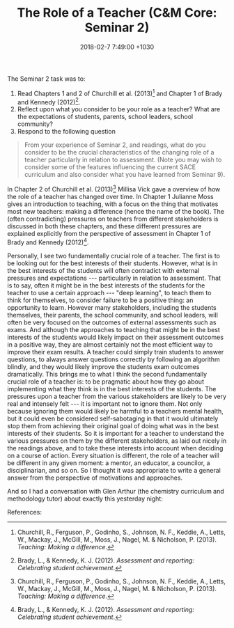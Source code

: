 ﻿---
layout: post
title:  "The Role of a Teacher (C&M Core: Seminar 2)"
date:   2018-02-7 7:49:00 +1030
categories: CMcore seminar
---

The Seminar 2 task was to: 

1. Read Chapters 1 and 2 of Churchill et al. (2013)[^Churchill2013] and Chapter 1 of Brady and Kennedy (2012)[^Brady2012].
2. Reflect upon what you consider to be your role as a teacher? What are the expectations of students, parents, school leaders, school community? 
3. Respond to the following question

<blockquote markdown="1">
From your experience of Seminar 2, and readings, what do you consider to be the crucial characteristics of the changing role of a teacher particularly in relation to assessment. (Note you may wish to consider some of the features influencing the current SACE curriculum and also consider what you have learned from Seminar 9).
</blockquote>

In Chapter 2 of Churchill et al. (2013)[^Churchill2013] Millisa Vick gave a overview of how the role of a teacher has changed over time. In Chapter 1 Julianne Moss gives an introduction to teaching, with a focus on the thing that motivates most new teachers: making a difference (hence the name of the book). The (often contradicting) pressures on teachers from different stakeholders is discussed in both these chapters, and these different pressures are explained explicitly from the perspective of assessment in Chapter 1 of Brady and Kennedy (2012)[^Brady2012]. 

Personally, I see two fundamentally crucial role of a teacher. The first is to be looking out for the best interests of their students. However, what is in the best interests of the students will often contradict with external pressures and expectations --- particularly in relation to assessment. That is to say, often it might be in the best interests of the students for the teacher to use a certain approach --- "deep learning", to teach them to think for themselves, to consider failure to be a positive thing: an opportunity to learn. However many stakeholders, including the students themselves, their parents, the school community, and school leaders, will often be very focused on the outcomes of external assessments such as exams. And although the approaches to teaching that might be in the best interests of the students would likely impact on their assessment outcomes in a positive way, they are almost certainly not the most efficient way to improve their exam results. A teacher could simply train students to answer questions, to always answer questions correctly by following an algorithm blindly, and they would likely improve the students exam outcomes dramatically. This brings me to what I think the second fundamentally crucial role of a teacher is: to be pragmatic about how they go about implementing what they think is in the best interests of the students. The pressures upon a teacher from the various stakeholders are likely to be very real and intensely felt --- it is important not to ignore them. Not only because ignoring them would likely be harmful to a teachers mental health, but it could even be considered self-sabotaging in that it would ultimately stop them from achieving their original goal of doing what was in the best interests of their students. So it is important for a teacher to understand the various pressures on them by the different stakeholders, as laid out nicely in the readings above, and to take these interests into account when deciding on a course of action. Every situation is different, the role of a teacher will be different in any given moment: a mentor, an educator, a councilor, a disciplinarian, and so on. So  I thought it was appropriate to write a general answer from the perspective of motivations and approaches.

And so  I had a conversation with Glen Arthur (the chemistry curriculum and methodology tutor) about exactly this yesterday night: 





References:

[^Churchill2013]: Churchill, R., Ferguson, P., Godinho, S., Johnson, N. F., Keddie, A., Letts, W., Mackay, J., McGill, M., Moss, J., Nagel, M. & Nicholson, P. (2013). *Teaching: Making a difference*.

[^Brady2012]: Brady, L., & Kennedy, K. J. (2012). *Assessment and reporting: Celebrating student achievement*.